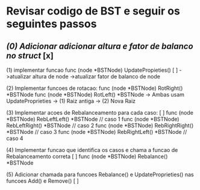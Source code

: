 # Revisar codigo de BST e seguir os seguintes passos
## *(0) Adicionar adicionar altura e fator de balanco no struct* [x]

(1) implementar funcao func (node *BSTNode) UpdatePropieties() [ ]
    ->atualizar altura de node
    ->atualizar fator de balanco de node

(2) Implementar funcoes de rotacao:
    func (node *BSTNode) RotRight() *BSTNode
    func (node *BSTNode) RotLeft() *BSTNode
    -> Ambas usam UpdateProprieties
        -> (1) Raiz antiga
        -> (2) Nova Raiz

(3) Implementar acoes de Rebalanceamento para cada caso: [ ]
    func (node *BSTNode) RebLeftLeft() *BSTNode // caso 1
    func (node *BSTNode) RebLeftRight() *BSTNode // caso 2
    func (node *BSTNode) RebRightRight() *BSTNode // caso 3
    func (node *BSTNode) RebRightLeft() *BSTNode // caso 4

(4) Implementar funcao que identifica os casos e chama a funcao de Rebalanceamento correta [ ]
    func (node *BSTNode) Rebalance() *BSTNode

(5) Adicionar chamada para funcoes Rebalance() e UpdateProprieties() nas funcoes Add() e Remove() [ ]
